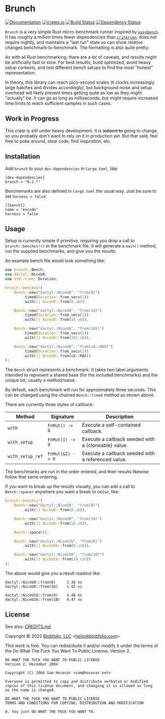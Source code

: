 # Brunch

[![Documentation](https://docs.rs/brunch/badge.svg)](https://docs.rs/brunch/)
[![crates.io](https://img.shields.io/crates/v/brunch.svg)](https://crates.io/crates/brunch)
[![Build Status](https://github.com/Blobfolio/brunch/workflows/Build/badge.svg)](https://github.com/Blobfolio/brunch/actions)
[![Dependency Status](https://deps.rs/repo/github/blobfolio/brunch/status.svg)](https://deps.rs/repo/github/blobfolio/brunch)

`Brunch` is a very simple Rust micro-benchmark runner inspired by [`easybench`](https://crates.io/crates/easybench). It has roughly a million times fewer dependencies than [`criterion`](https://crates.io/crates/criterion), does not require nightly, and maintains a "last run" state so can show relative changes benchmark-to-benchmark. The formatting is also quite pretty.

As with all Rust benchmarking, there are a lot of caveats, and results might be artificially fast or slow. For best resuilts, build optimized, avoid heavy setup contexts, and test different bench setups to find the most "honest" representation.

In theory, this library can reach pico-second scales (it clocks increasingly large batches and divides accordingly), but background noise and setup overhead will likely prevent times getting quite as low as they might "actually" be. It can go as long as milliseconds, but might require increased time limits to reach sufficient samples in such cases.



## Work in Progress

This crate is still under heavy development. It is ~~subject to~~ going to change, so you probably don't want to rely on it in production yet. But that said, feel free to poke around, steal code, find inspiration, etc.



## Installation

Add `brunch` to your `dev-dependencies` in `Cargo.toml`, like:

```
[dev-dependencies]
brunch = "0.2.*"
```

Benchemarks are also defined in `Cargo.toml` the usual way. Just be sure to set `harness = false`:

```
[[bench]]
name = "encode"
harness = false
```



## Usage

Setup is currently simple if primitive, requiring you drop a call to `brunch::benches!()` in the benchmark file. It will generate a `main()` method, run the supplied benchmarks, and give you the results.

An example bench file would look something like:

```rust
use brunch::Bench;
use dactyl::NiceU8;
use std::time::Duration;

brunch::benches!(
    Bench::new("dactyl::NiceU8", "from(0)")
        .timed(Duration::from_secs(1))
        .with(|| NiceU8::from(0_u8)),

    Bench::new("dactyl::NiceU8", "from(18)")
        .timed(Duration::from_secs(1))
        .with(|| NiceU8::from(18_u8)),

    Bench::new("dactyl::NiceU8", "from(101)")
        .timed(Duration::from_secs(1))
        .with(|| NiceU8::from(101_u8)),

    Bench::new("dactyl::NiceU8", "from(u8::MAX)")
        .timed(Duration::from_secs(1))
        .with(|| NiceU8::from(u8::MAX))
);
```

The `Bench` struct represents a benchmark. It takes two label arguments intended to represent a shared base (for the included benchmarks) and the unique bit, usually a method/value.

By default, each benchmark will run for approximately three seconds. This can be changed using the chained `Bench::timed` method as shown above.

There are currently three styles of callback:

| Method | Signature | Description |
| ------ | --------- | ----------- |
| `with` | `FnMut() -> O` | Execute a self-contained callback. |
| `with_setup` | `FnMut(I) -> O` | Execute a callback seeded with a (cloneable) value. |
| `with_setup_ref` | `FnMut(&I) -> O` | Execute a callback seeded with a referenced value. |

The benchmarks are run in the order entered, and their results likewise follow that same ordering.

If you want to break up the results visually, you can add a call to `Bench::spacer` anywhere you want a break to occur, like:

```rust
brunch::benches!(
    Bench::new("dactyl::NiceU8", "from(0)")
        .with(|| NiceU8::from(0_u8)),

    Bench::new("dactyl::NiceU8", "from(18)")
        .with(|| NiceU8::from(18_u8)),

    Bench::spacer(),

    Bench::new("dactyl::NiceU16", "from(0)")
        .with(|| NiceU16::from(0_u16)),

    Bench::new("dactyl::NiceU16", "from(18)")
        .with(|| NiceU16::from(18_u16))
);
```

The above would give you a result readout like:

```text
dactyl::NiceU8::from(0)     2.36 ns   
dactyl::NiceU8::from(18)    1.92 ns   

dactyl::NiceU16::from(0)    4.46 ns   
dactyl::NiceU16::from(18)   4.47 ns
```



## License

See also: [CREDITS.md](CREDITS.md)

Copyright © 2022 [Blobfolio, LLC](https://blobfolio.com) &lt;hello@blobfolio.com&gt;

This work is free. You can redistribute it and/or modify it under the terms of the Do What The Fuck You Want To Public License, Version 2.

    DO WHAT THE FUCK YOU WANT TO PUBLIC LICENSE
    Version 2, December 2004
    
    Copyright (C) 2004 Sam Hocevar <sam@hocevar.net>
    
    Everyone is permitted to copy and distribute verbatim or modified
    copies of this license document, and changing it is allowed as long
    as the name is changed.
    
    DO WHAT THE FUCK YOU WANT TO PUBLIC LICENSE
    TERMS AND CONDITIONS FOR COPYING, DISTRIBUTION AND MODIFICATION
    
    0. You just DO WHAT THE FUCK YOU WANT TO.
